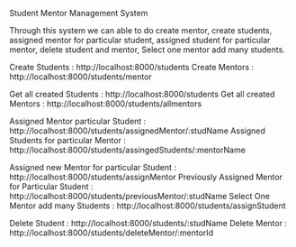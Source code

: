 Student Mentor Management System 

Through this system we can able to do create mentor, create students, assigned mentor for particular student,  assigned student for particular mentor, delete student and mentor, Select one mentor add many students.

Create Students : http://localhost:8000/students
Create Mentors : http://localhost:8000/students/mentor

Get all created Students : http://localhost:8000/students
Get all created Mentors : http://localhost:8000/students/allmentors

Assigned Mentor particular Student : http://localhost:8000/students/assignedMentor/:studName
Assigned Students for particular Mentor : http://localhost:8000/students/assingedStudents/:mentorName

Assigned new Mentor for particular Student : http://localhost:8000/students/assignMentor 
Previously Assigned Mentor for Particular Student : http://localhost:8000/students/previousMentor/:studName
Select One Mentor add many Students : http://localhost:8000/students/assignStudent

Delete Student : http://localhost:8000/students/:studName
Delete Mentor : http://localhost:8000/students/deleteMentor/:mentorId
